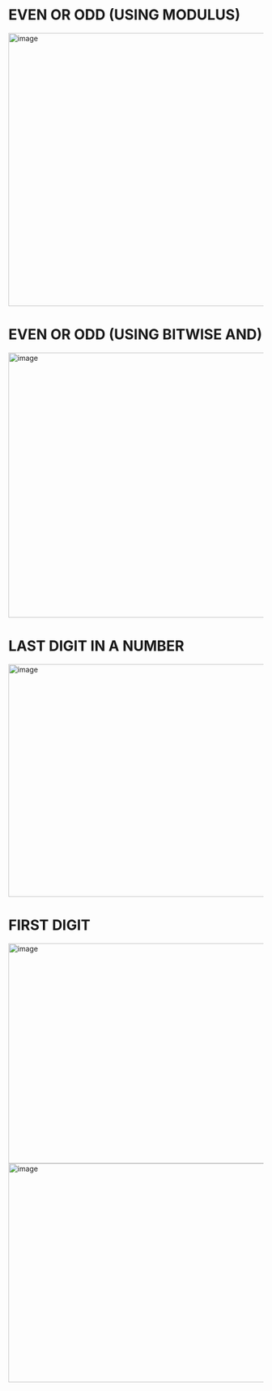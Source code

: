 # EVEN OR ODD (USING MODULUS)
<img width="1528" height="540" alt="image" src="https://github.com/user-attachments/assets/88528d9e-bd74-454b-9a8a-eb5c1055578d" />

# EVEN OR ODD (USING BITWISE AND)
<img width="1460" height="524" alt="image" src="https://github.com/user-attachments/assets/63fe4c00-ba01-4b60-8054-709d31141342" />

# LAST DIGIT IN A NUMBER
<img width="1404" height="460" alt="image" src="https://github.com/user-attachments/assets/b19ed704-54ab-4612-94ec-19fd066e6719" />

# FIRST DIGIT
<img width="1236" height="435" alt="image" src="https://github.com/user-attachments/assets/d878cc43-086d-43d0-8687-656ab4dbe9d3" />
<img width="1478" height="433" alt="image" src="https://github.com/user-attachments/assets/b9bdb0df-ef56-4c58-872e-1ef2f50b8d1b" />
